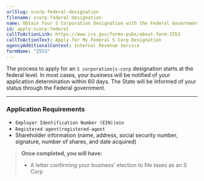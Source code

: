 ```yaml
---
urlSlug: scorp-federal-designation
filename: scorp-federal-designation
name: Obtain Your S Corporation Designation with the Federal Government
id: apply-scorp-federal
callToActionLink: https://www.irs.gov/forms-pubs/about-form-2553
callToActionText: Apply for My Federal S Corp Designation
agencyAdditionalContext: Internal Revenue Service
formName: "2553"
---
```


The process to apply for an `S corporation|s-corp` designation starts at the federal level. In most cases, your business will be notified of your application determination within 60 days. The State will be informed of your status through the Federal government.

---

### Application Requirements

- `Employer Identification Number (EIN)|ein`
- `Registered agent|registered-agent`
- Shareholder information (name, address, social security number, signature, number of shares, and date acquired)

> **Once completed, you will have:**
>
> - A letter confirming your business' election to file taxes as an S Corp
